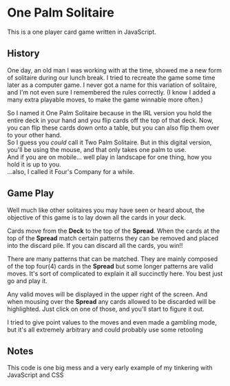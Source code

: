 # One Palm Solitaire
This is a one player card game written in JavaScript. 

## History
One day, an old man I was working with at the time, 
showed me a new form of solitaire during our lunch break. 
I tried to recreate the game some time later as a computer game. 
I never got a name for this variation of solitaire, and I'm not even sure I remembered the rules correctly. (I know I added a many extra playable moves, to make the game winnable more often.)

So I named it One Palm Solitaire because in the IRL version you hold the entire deck in your hand and you
flip cards off the top of that deck. Now, you can flip these cards down onto a table, but you can also flip them over to your other hand. \
So I guess you _could_ call it Two Palm Solitaire. But in this digital version, you'll be using the mouse,
and that only takes one palm to use. \
And if you are on mobile... well play in landscape for one thing, how you hold it is up to you. \
...also, I called it Four's Company for a while.

## Game Play
Well much like other solitaires you may have seen or heard about, the objective of this game is to lay down all the cards in your deck. 

Cards move from the **Deck** to the top of the **Spread**. When the cards at the top of the **Spread**
match certain patterns they can be removed and placed into the discard pile. 
If you can discard all the cards, you win!!

There are many patterns that can be matched. They are mainly composed of the top four(4) cards in the **Spread**
but some longer patterns are valid moves. It's sort of complicated to explain it all succinctly here. You best just go and play it.

Any valid moves will be displayed in the upper right of the screen. And when mousing over the **Spread** any 
cards allowed to be discarded will be highlighted. Just click on one of those, and you'll start to figure it out.

I tried to give point values to the moves and even made a gambling mode, but it's all extremely arbitrary and 
could probably use some retooling

## Notes
This code is one big mess and a very early example of my tinkering with JavaScript and CSS
